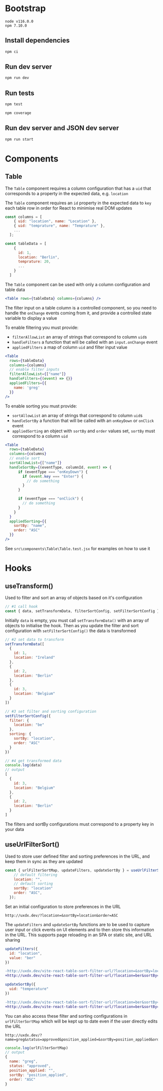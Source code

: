 # Bootstrap

```
node v116.0.0 
npm 7.10.0
```

## Install dependencies

```bash
npm ci
```

## Run dev server
```bash
npm run dev
```
## Run tests

```bash
npm test
```
```bash
npm coverage
```

## Run dev server and JSON dev server

```bash
npm run start
```

# Components
## Table

The `Table` component requires a column configuration that has a `uid` that corresponds to a property in the expected data, e.g. `location`

The `Table` component requires an `id` property in the expected data to `key` each table row in order for React to minimise real DOM updates

```javascript
const columns = [
    { uid: "location", name: "Location" },
    { uid: "temprature", name: "Temprature" },
    ...
  ];

const tableData = [
    {
      id: 1,
      location: "Berlin",
      temprature: 20,
      ...
    }
  ]
```
The `Table` component can be used with only a column configuration and table data

```jsx
<Table rows={tableData} columns={columns} />
```

The filter input on a table column is a controlled component, so you need to handle the `onChange` events coming from it, and provide a controlled state variable to display a value

To enable filtering you must provide:
- `filterAllowList` an array of strings that correspond to column `uid`s
- `handleFilters` a function that will be called with an `input.onChange` event
- `appliedFilters` a map of column `uid` and filter input value

```jsx
<Table
  rows={tableData}
  columns={columns}
  // enable filter inputs
  filterAllowList={["name"]}
  handleFilters={(event) => {}}
  appliedFilters={{
    name: 'greg'
  }}        
/>
```

To enable sorting you must provide:
- `sortAllowList` an array of strings that correspond to column `uid`s
- `handleSortBy` a function that will be called with an `onKeyDown` or `onClick` event
- `appliedSorting` an object with `sortBy` and `order` values set, `sortBy` must correspond to a column `uid`

```jsx
<Table
  rows={tableData}
  columns={columns}
  // enable sort
  sortAllowList={["name"]}
  handleSortBy={(eventType, columnId, event) => {
      if (eventType === "onKeyDown") {
        if (event.key === "Enter") {
          // do something
        }
      }

      if (eventType === "onClick") {
        // do something
      }
    }
  }    
  appliedSorting={{
    sortBy: "name",
    order: "ASC"
  }}
/>
```

See `src\components\Table\Table.test.jsx` for examples on how to use it

# Hooks

## useTransform()

Used to filter and sort an array of objects based on it's configuration

```javascript
// #1 call hook
const { data, setTransformData, filterSortConfig, setFilterSortConfig } = useTransform();
```

Initially `data` is empty, you must call `setTransformData()` with an array of objects to initialise the hook. Then as you update the filter and sort configuration with `setFilterSortConfig()` the data is transformed

```javascript
// #2 set data to transform
setTransformData([
  {
    id: 1,
    location: "Ireland"
  },
  {
    id: 2,
    location: "Berlin"
  },
  {
    id: 3,
    location: "Belgium"
  }
])

// #3 set filter and sorting configuration
setFilterSortConfig({
  filter: {
    location: "be"
  },
  sorting: {
    sortBy: "location",
    order: "ASC"
  }
})

// #4 get transformed data
console.log(data)
// output
[
  {
    id: 3,
    location: "Belgium"
  },
  {
    id: 2,
    location: "Berlin"
  }
]

```

The filters and sortBy configurations must correspond to a property key in your data

## useUrlFilterSort()

Used to store user defined filter and sorting preferences in the URL, and keep them in sync as they are updated

```javascript
const { urlFilterSortMap, updateFilters, updateSortBy } = useUrlFilterSort({
    // default filtering
    location: "",
    // default sorting
    sortBy: "location"
    order: "ASC",
  });
```

Set an initial configuration to store preferences in the URL

```
http://uxdx.dev/?location=&sortBy=location&order=ASC
```

The `updateFilters` and `updateSortBy` functions are to be used to capture user input or click events on UI elements and to then store this information in the URL. This supports page reloading in an SPA or static site, and URL sharing

```javascript
updateFilters({
  id: "location",
  value: "ber"
})
```

```diff
-http://uxdx.dev/vite-react-table-sort-filter-url/?location=&sortBy=location&order=ASC
+http://uxdx.dev/vite-react-table-sort-filter-url/?location=ber&sortBy=location&order=ASC
```

```javascript
updateSortBy({
  uid: "temperature"
})
```

```diff
-http://uxdx.dev/vite-react-table-sort-filter-url/?location=ber&sortBy=location&order=ASC
+http://uxdx.dev/vite-react-table-sort-filter-url/?location=ber&sortBy=temperature&order=ASC
```

You can also access these filter and sorting configurations in `urlFilterSortMap` which will be kept up to date even if the user directly edits the URL

```
http://uxdx.dev/?name=greg&status=approved&position_applied=&sortBy=position_applied&order=ASC
```

```javascript
console.log(urlFilterSortMap)
// output
{
  name: "greg",
  status: "approved",
  position_applied: "",
  sortBy: "position_applied",
  order: "ASC"
}
```